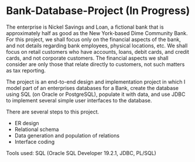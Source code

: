 # Bank-Database-Project (In Progress)

The enterprise is Nickel Savings and Loan, a fictional bank that is approximately half as good as the New York-based Dime Community Bank. For this project, we shall focus only on the financial aspects of the bank, and not details regarding bank employees, physical locations, etc. We shall focus on retail customers who have accounts, loans, debit cards, and credit cards, and not corporate customers. The financial aspects we shall consider are only those that relate directly to customers, not such matters as tax reporting.

The project is an end-to-end design and implementation project in which I model part of an enterprises databases for a Bank, create the database using SQL (on Oracle or PostgreSQL), populate it with data, and use JDBC to implement several simple user interfaces to the database.

There are several steps to this project.
- ER design
- Relational schema
- Data generation and population of relations
- Interface coding

Tools used: SQL (Oracle SQL Developer 19.2.1, JDBC, PL/SQL) 
